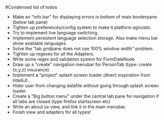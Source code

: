 #Condensed list of todos

* Make an "info bar" for displaying errors in bottom of main borderpane (below tab pane)
* Tighten up preferences/config system to make it platform agnostic.
* Try to implement live language switching.
* Implement persistent language selection storage. Also make menu bar show available languages.
* Solve the "tab gridpane does not use 100% window width" problem.
* Tighten up regexes for all the Adapters.
* Write some regex and validation system for FormDateNode
* Draw up a "create" navigation menubar for PersonTab (type: create {x,y,z} insurance).
* Implement a "project" splash screen loader (direct inspiration from IntelliJ).
* Hider user from changing datafile without going through splash screen loader.
* Create a "Big button menu" under the central tab pane for navigation if all tabs are closed (type firefox startscreen etc)
* Write an about us view, and link it in the main menubar.
* Finish view and adapters for all types!
